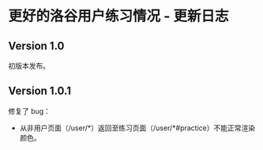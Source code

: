 # 更好的洛谷用户练习情况 - 更新日志

## Version 1.0

初版本发布。

## Version 1.0.1

修复了 bug：
- 从非用户页面（/user/\*）返回至练习页面（/user/\*#practice）不能正常渲染颜色。
